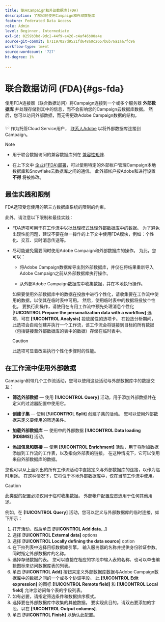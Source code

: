 ```yaml
---
title: 使用Campaign和外部数据库(FDA)
description: 了解如何使用Campaign和外部数据库
feature: Federated Data Access
role: Admin
level: Beginner, Intermediate
exl-id: 0259b3bd-9dc2-44f9-a426-c4af46b00a4e
source-git-commit: b71197027d9521fd648a0c2657b6b76a1aa7fc9a
workflow-type: tm+mt
source-wordcount: '727'
ht-degree: 1%

---
```


# 联合数据访问 (FDA){#gs-fda}

使用FDA连接器（联合数据访问）将Campaign连接到一个或多个服务器 **外部数据库** 并处理存储到其中的信息，而不会影响您的Campaign云数据库数据。 然后，您可以访问外部数据，而无需更改Adobe Campaign数据的结构。

![](../assets/do-not-localize/speech.png) 作为托管Cloud Service用户， [联系人Adobe](../start/campaign-faq.md#support) 以将外部数据库连接到Campaign。


>[!NOTE]
>
>* 用于联合数据访问的兼容数据库列在 [兼容性矩阵](../start/compatibility-matrix.md).
>
>* 在上下文中 [企业(FFDA)部署](../architecture/enterprise-deployment.md)，可以使用特定的外部帐户管理Campaign本地数据库和Snowflake云数据库之间的通信。 此外部帐户按Adobe和进行设置 **不得** 将被修改。
>


## 最佳实践和限制

FDA选项受您使用的第三方数据库系统的限制的约束。

此外，请注意以下限制和最佳实践：

* FDA选项可用于在工作流中以批处理模式处理外部数据库中的数据。 为了避免出现性能问题，建议不要在单一操作的上下文中使用FDA模块，例如：个性化、交互、实时消息传送等。

* 尽可能避免需要同时使用Adobe Campaign和外部数据库的操作。 为此，您可以：

   * 将Adobe Campaign数据库导出到外部数据库，并仅在将结果重新导入Adobe Campaign之前从外部数据库执行操作。

   * 从外部Adobe Campaign数据库中收集数据，并在本地执行操作。

  如果要使用外部数据库中的数据在投放中进行个性化，请收集要在工作流中使用的数据，以使其在临时表中可用。 然后，使用临时表中的数据将投放个性化。 要执行此操作，请使用在专用工作流中预先处理消息个性化 **[!UICONTROL Prepare the personalization data with a workflow]** 选项，可在 **[!UICONTROL Analysis]** 投放属性的选项卡。 在投放分析期间，此选项会自动创建并执行一个工作流，该工作流会将链接到目标的所有数据（包括链接至外部数据库的表中的数据）存储在临时表中。

  >[!CAUTION]
  >
  >此选项可显着改进执行个性化步骤时的性能。


## 在工作流中使用外部数据

Campaign附带几个工作流活动，您可以使用这些活动与外部数据库中的数据交互：

* **筛选外部数据**  — 使用 **[!UICONTROL Query]** 活动，用于添加外部数据并在定义的过滤器配置中使用它。

* **创建子集**  — 使用 **[!UICONTROL Split]** 创建子集的活动。 您可以使用外部数据来定义要使用的筛选条件。

* **加载外部数据库**  — 使用中的外部数据 **[!UICONTROL Data loading (RDBMS)]** 活动。

* **添加信息和链接**  — 使用 **[!UICONTROL Enrichment]** 活动，用于将附加数据添加到工作流的工作表，以及指向外部表的链接。 在这种情况下，它可以使用来自外部数据库的数据。

您也可以从上面列出的所有工作流活动中直接定义与外部数据库的连接，以作为临时用途。 在这种情况下，它将位于本地外部数据库中，仅在当前工作流中使用。

>[!CAUTION]
>
>此类型的配置必须仅用于临时收集数据。 外部帐户配置应首选用于任何其他用途。

例如，在 **[!UICONTROL Query]** 活动，您可以定义与外部数据库的临时连接，如下所示：

1. 打开活动，然后单击 **[!UICONTROL Add data...]**
1. 选择 **[!UICONTROL External data]** options
1. 选择 **[!UICONTROL Locally defining the data source]** option
1. 在下拉列表中选择目标数据库引擎。 输入服务器的名称并提供身份验证参数。 同时指定外部数据库的名称。
1. 选择存储数据的表。 您可以直接在相应的字段中输入表的名称，也可以单击编辑图标来访问数据库表的列表。
1. 单击 **[!UICONTROL Add]** 按钮来定义外部数据库数据与Adobe Campaign数据库中的数据之间的一个或多个协调字段。 此 **[!UICONTROL Edit expression]** 的图标 **[!UICONTROL Remote field]** 和 **[!UICONTROL Local field]** 允许您访问每个表的字段列表。
1. 如有必要，请指定筛选条件和数据排序模式。
1. 选择要在外部数据库中收集的其他数据。 要实现此目的，请双击要添加的字段，以在 **[!UICONTROL Output columns]**.
1. 单击 **[!UICONTROL Finish]** 以确认此配置。

